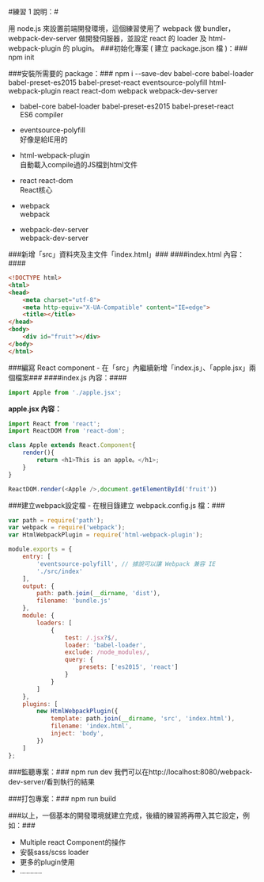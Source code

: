 #練習 1 說明：#

用 node.js 來設置前端開發環境，這個練習使用了 webpack 做 bundler，webpack-dev-server 做開發伺服器，並設定 react 的 loader 及 html-webpack-plugin 的 plugin。
###初始化專案 ( 建立 package.json 檔 )：###
    npm init

###安裝所需要的 package：###
    npm i --save-dev babel-core babel-loader babel-preset-es2015 babel-preset-react eventsource-polyfill html-webpack-plugin react react-dom webpack webpack-dev-server

 - babel-core babel-loader babel-preset-es2015 babel-preset-react<br>ES6 compiler
  
 - eventsource-polyfill<br>好像是給IE用的
 
 - html-webpack-plugin<br>自動載入compile過的JS檔到html文件

 - react react-dom<br>React核心

 - webpack<br>webpack

 - webpack-dev-server<br>webpack-dev-server

###新增「src」資料夾及主文件「index.html」###
####index.html 內容：####
~~~html
<!DOCTYPE html>
<html>
<head>
    <meta charset="utf-8">
    <meta http-equiv="X-UA-Compatible" content="IE=edge">
    <title></title>
</head>
<body>
    <div id="fruit"></div>
</body>
</html>
~~~

###編寫 React component - 在「src」內繼續新增「index.js」、「apple.jsx」兩個檔案###
####index.js 內容：####
~~~javascript
import Apple from './apple.jsx';
~~~
**apple.jsx 內容：**
~~~javascript
import React from 'react';
import ReactDOM from 'react-dom';

class Apple extends React.Component{
    render(){
        return <h1>This is an apple。</h1>;
    }
}

ReactDOM.render(<Apple />,document.getElementById('fruit'))
~~~

###建立webpack設定檔 - 在根目錄建立 webpack.config.js 檔：###
~~~javascript
var path = require('path');
var webpack = require('webpack');
var HtmlWebpackPlugin = require('html-webpack-plugin');

module.exports = {
    entry: [
        'eventsource-polyfill', // 據說可以讓 Webpack 兼容 IE
        './src/index'
    ],
    output: {
        path: path.join(__dirname, 'dist'),
        filename: 'bundle.js'
    },
    module: {
        loaders: [
            {
                test: /.jsx?$/,
                loader: 'babel-loader',
                exclude: /node_modules/,
                query: {
                    presets: ['es2015', 'react']
                }
            }
        ]
    },
    plugins: [
        new HtmlWebpackPlugin({
            template: path.join(__dirname, 'src', 'index.html'),
            filename: 'index.html',
            inject: 'body',
        })
    ]
};
~~~

###監聽專案：###
    npm run dev
我們可以在http://localhost:8080/webpack-dev-server/看到執行的結果

###打包專案：###
    npm run build

###以上，一個基本的開發環境就建立完成，後續的練習將再帶入其它設定，例如：###
- Multiple react Component的操作
- 安裝sass/scss loader
- 更多的plugin使用
- ...........
